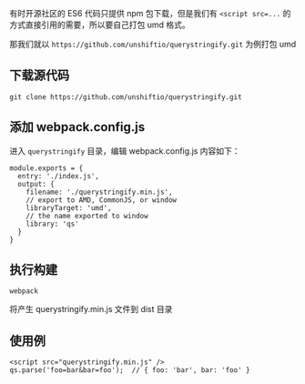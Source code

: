 有时开源社区的 ES6 代码只提供 npm 包下载，但是我们有 `<script src=...` 的方式直接引用的需要，所以要自己打包 umd 格式。

那我们就以 `https://github.com/unshiftio/querystringify.git` 为例打包 umd

## 下载源代码

```
git clone https://github.com/unshiftio/querystringify.git
```

## 添加 webpack.config.js

进入 `querystringify` 目录，编辑 webpack.config.js 内容如下：

```
module.exports = {
  entry: './index.js',
  output: {
    filename: './querystringify.min.js',
    // export to AMD, CommonJS, or window
    libraryTarget: 'umd',
    // the name exported to window
    library: 'qs'
  }
}
```

## 执行构建

```
webpack
```

将产生 querystringify.min.js 文件到 dist 目录

## 使用例

```
<script src="querystringify.min.js" />
qs.parse('foo=bar&bar=foo');  // { foo: 'bar', bar: 'foo' }
```
